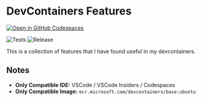 # DevContainers Features
[![Open in GitHub Codespaces](https://github.com/codespaces/badge.svg)](https://github.com/codespaces/new/?repo=audacioustux%2Fcompaas&ref=master)  

![Tests](https://github.com/audacioustux/devcontainers/actions/workflows/test.yaml/badge.svg)
![Release](https://github.com/audacioustux/devcontainers/actions/workflows/release.yaml/badge.svg)

This is a collection of features that I have found useful in my devcontainers.

## Notes
* **Only Compatible IDE:** VSCode / VSCode Insiders / Codespaces
* **Only Compatible Image:** `mcr.microsoft.com/devcontainers/base:ubuntu`
    
